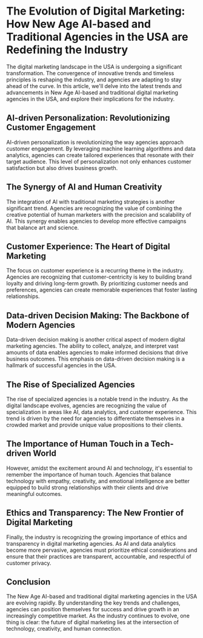 **The Evolution of Digital Marketing: How New Age AI-based and Traditional Agencies in the USA are Redefining the Industry**
====================================================================

The digital marketing landscape in the USA is undergoing a significant transformation. The convergence of innovative trends and timeless principles is reshaping the industry, and agencies are adapting to stay ahead of the curve. In this article, we'll delve into the latest trends and advancements in New Age AI-based and traditional digital marketing agencies in the USA, and explore their implications for the industry.

**AI-driven Personalization: Revolutionizing Customer Engagement**
---------------------------------------------------------

AI-driven personalization is revolutionizing the way agencies approach customer engagement. By leveraging machine learning algorithms and data analytics, agencies can create tailored experiences that resonate with their target audience. This level of personalization not only enhances customer satisfaction but also drives business growth.

**The Synergy of AI and Human Creativity**
------------------------------------------

The integration of AI with traditional marketing strategies is another significant trend. Agencies are recognizing the value of combining the creative potential of human marketers with the precision and scalability of AI. This synergy enables agencies to develop more effective campaigns that balance art and science.

**Customer Experience: The Heart of Digital Marketing**
---------------------------------------------------

The focus on customer experience is a recurring theme in the industry. Agencies are recognizing that customer-centricity is key to building brand loyalty and driving long-term growth. By prioritizing customer needs and preferences, agencies can create memorable experiences that foster lasting relationships.

**Data-driven Decision Making: The Backbone of Modern Agencies**
----------------------------------------------------------------

Data-driven decision making is another critical aspect of modern digital marketing agencies. The ability to collect, analyze, and interpret vast amounts of data enables agencies to make informed decisions that drive business outcomes. This emphasis on data-driven decision making is a hallmark of successful agencies in the USA.

**The Rise of Specialized Agencies**
-------------------------------------

The rise of specialized agencies is a notable trend in the industry. As the digital landscape evolves, agencies are recognizing the value of specialization in areas like AI, data analytics, and customer experience. This trend is driven by the need for agencies to differentiate themselves in a crowded market and provide unique value propositions to their clients.

**The Importance of Human Touch in a Tech-driven World**
-----------------------------------------------------

However, amidst the excitement around AI and technology, it's essential to remember the importance of human touch. Agencies that balance technology with empathy, creativity, and emotional intelligence are better equipped to build strong relationships with their clients and drive meaningful outcomes.

**Ethics and Transparency: The New Frontier of Digital Marketing**
----------------------------------------------------------------

Finally, the industry is recognizing the growing importance of ethics and transparency in digital marketing agencies. As AI and data analytics become more pervasive, agencies must prioritize ethical considerations and ensure that their practices are transparent, accountable, and respectful of customer privacy.

**Conclusion**
----------

The New Age AI-based and traditional digital marketing agencies in the USA are evolving rapidly. By understanding the key trends and challenges, agencies can position themselves for success and drive growth in an increasingly competitive market. As the industry continues to evolve, one thing is clear: the future of digital marketing lies at the intersection of technology, creativity, and human connection.